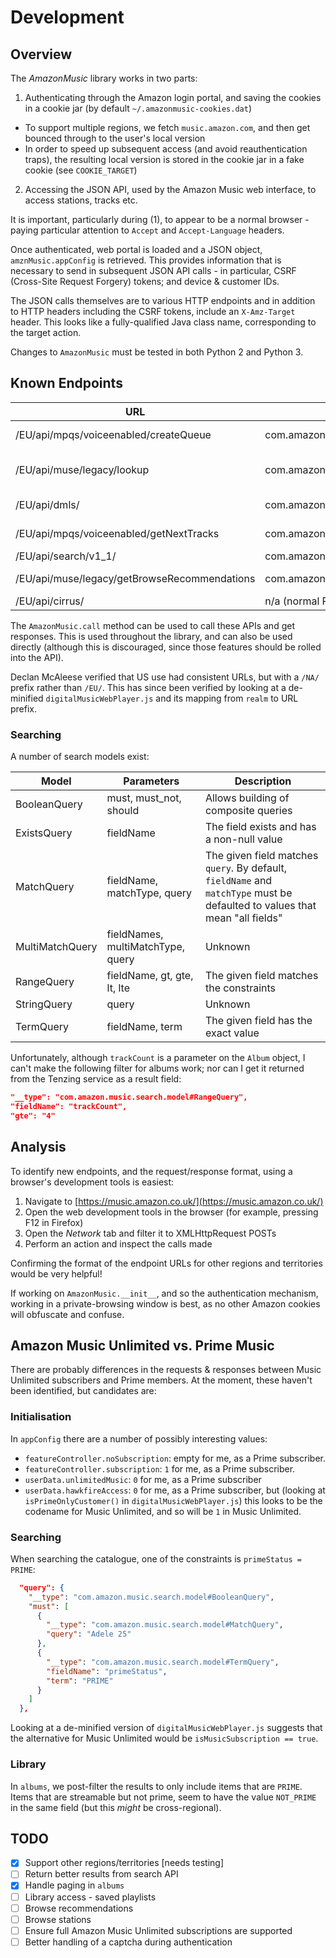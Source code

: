 Development
===========

Overview
--------
The _AmazonMusic_ library works in two parts:

1. Authenticating through the Amazon login portal, and saving the cookies in a cookie jar (by default `~/.amazonmusic-cookies.dat`)
  * To support multiple regions, we fetch `music.amazon.com`, and then get bounced through to the user's local version
  * In order to speed up subsequent access (and avoid reauthentication traps), the resulting local version is stored in the cookie jar in a fake cookie (see `COOKIE_TARGET`)
2. Accessing the JSON API, used by the Amazon Music web interface, to access stations, tracks etc.

It is important, particularly during (1), to appear to be a normal browser - paying particular attention to `Accept` and `Accept-Language` headers.

Once authenticated, web portal is loaded and a JSON object, `amznMusic.appConfig` is retrieved. This provides information that is necessary to send in subsequent JSON API calls - in particular, CSRF (Cross-Site Request Forgery) tokens; and device & customer IDs.

The JSON calls themselves are to various HTTP endpoints and in addition to HTTP headers including the CSRF tokens, include an `X-Amz-Target` header. This looks like a fully-qualified Java class name, corresponding to the target action.

Changes to `AmazonMusic` must be tested in both Python 2 and Python 3.

Known Endpoints
---------------

URL  | Target | Description 
-----|--------|----------------
/EU/api/mpqs/voiceenabled/createQueue | com.amazon.musicplayqueueservice.model.client.external.voiceenabled.MusicPlayQueueServiceExternalVoiceEnabledClient.createQueue | Create a queue for a station
/EU/api/muse/legacy/lookup | com.amazon.musicensembleservice.MusicEnsembleService.lookup | Look up the tracks for an album or playlist
/EU/api/dmls/ | com.amazon.digitalmusiclocator.DigitalMusicLocatorServiceExternal.getRestrictedStreamingURL | Get the URL to stream a track
/EU/api/mpqs/voiceenabled/getNextTracks | com.amazon.musicplayqueueservice.model.client.external.voiceenabled.MusicPlayQueueServiceExternalVoiceEnabledClient.getNextTracks | Get the next page for a queue
/EU/api/search/v1_1/ | com.amazon.tenzing.v1_1.TenzingServiceExternalV1_1.search | Perform a search
/EU/api/muse/legacy/getBrowseRecommendations | com.amazon.musicensembleservice.MusicEnsembleService.getBrowseRecommendations | Browse recommendations
/EU/api/cirrus/ | n/a (normal POST data with `Operation` parameter) | Query library

The `AmazonMusic.call` method can be used to call these APIs and get responses. This is used throughout the library, and can also be used directly (although this is discouraged, since those features should be rolled into the API).

Declan McAleese verified that US use had consistent URLs, but with a `/NA/` prefix rather than `/EU/`. This has since been verified by looking at a de-minified `digitalMusicWebPlayer.js` and its mapping from `realm` to URL prefix.

### Searching

A number of search models exist:

Model | Parameters | Description
------|------------|--------------------
BooleanQuery | must<Query>, must_not<Query>, should<Query> | Allows building of composite queries
ExistsQuery | fieldName | The field exists and has a non-null value
MatchQuery | fieldName, matchType, query | The given field matches `query`. By default, `fieldName` and `matchType` must be defaulted to values that mean "all fields"
MultiMatchQuery | fieldNames<String>, multiMatchType, query | Unknown
RangeQuery | fieldName, gt, gte, lt, lte | The given field matches the constraints
StringQuery | query | Unknown
TermQuery | fieldName, term | The given field has the exact value

Unfortunately, although `trackCount` is a parameter on the `Album` object, I can't make the following filter for albums work; nor can I get it returned from  the Tenzing service as a result field:

```JSON
"__type": "com.amazon.music.search.model#RangeQuery",
"fieldName": "trackCount",
"gte": "4"
```

Analysis
--------

To identify new endpoints, and the request/response format, using a browser's development tools is easiest:

1. Navigate to [https://music.amazon.co.uk/](https://music.amazon.co.uk/)
2. Open the web development tools in the browser (for example, pressing F12 in Firefox)
3. Open the _Network_ tab and filter it to XMLHttpRequest POSTs
4. Perform an action and inspect the calls made

Confirming the format of the endpoint URLs for other regions and territories would be very helpful!

If working on `AmazonMusic.__init__`, and so the authentication mechanism, working in a private-browsing window is best, as no other Amazon cookies will obfuscate and confuse.

Amazon Music Unlimited vs. Prime Music
--------------------------------------

There are probably differences in the requests & responses between Music Unlimited subscribers and Prime members. At the moment, these haven't been identified, but candidates are:

### Initialisation
In `appConfig` there are a number of possibly interesting values:

* `featureController.noSubscription`: empty for me, as a Prime subscriber.
* `featureController.subscription`: `1` for me, as a Prime subscriber.
* `userData.unlimitedMusic`: `0` for me, as a Prime subscriber
* `userData.hawkfireAccess`: `0` for me, as a Prime subscriber, but (looking at `isPrimeOnlyCustomer()` in `digitalMusicWebPlayer.js`) this looks to be the codename for Music Unlimited, and so will be `1` in Music Unlimited.

### Searching

When searching the catalogue, one of the constraints is `primeStatus = PRIME`:

```JSON
  "query": {
    "__type": "com.amazon.music.search.model#BooleanQuery",
    "must": [
      {
        "__type": "com.amazon.music.search.model#MatchQuery",
        "query": "Adele 25"
      },
      {
        "__type": "com.amazon.music.search.model#TermQuery",
        "fieldName": "primeStatus",
        "term": "PRIME"
      }
    ]
  },
```

Looking at a de-minified version of `digitalMusicWebPlayer.js` suggests that the alternative for Music Unlimited would be `isMusicSubscription == true`.

### Library

In `albums`, we post-filter the results to only include items that are `PRIME`. Items that are streamable but not prime, seem to have the value `NOT_PRIME` in the same field (but this _might_ be cross-regional).

TODO
----

- [x] Support other regions/territories [needs testing]
- [ ] Return better results from search API
- [x] Handle paging in `albums`
- [ ] Library access - saved playlists
- [ ] Browse recommendations
- [ ] Browse stations
- [ ] Ensure full Amazon Music Unlimited subscriptions are supported
- [ ] Better handling of a captcha during authentication
